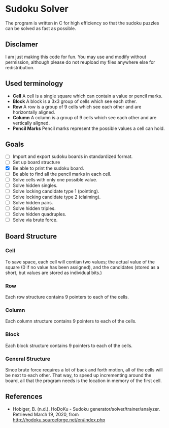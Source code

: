 # Sudoku Solver
The program is written in C for high efficiency so that the sudoku puzzles can be solved as fast as possible.

## Disclamer
I am just making this code for fun.  You may use and modify without permission, although please do not reupload my files anywhere else for redistribution.

## Used terminology
- **Cell** A cell is a single square which can contain a value or pencil marks.
- **Block** A block is a 3x3 group of cells which see each other.
- **Row** A row is a group of 9 cells which see each other and are horizontally aligned.
- **Column** A column is a group of 9 cells which see each other and are vertically aligned.
- **Pencil Marks** Pencil marks represent the possible values a cell can hold.

## Goals
- [ ] Import and export sudoku boards in standardized format.
- [ ] Set up board structure
- [x] Be able to print the sudoku board.
- [ ] Be able to find all the pencil marks in each cell.
- [ ] Solve cells with only one possible value.
- [ ] Solve hidden singles.
- [ ] Solve locking candidate type 1 (pointing).
- [ ] Solve locking candidate type 2 (claiming).
- [ ] Solve hidden pairs.
- [ ] Solve hidden triples.
- [ ] Solve hidden quadruples.
- [ ] Solve via brute force.
## Board Structure
### Cell
To save space, each cell will contian two values; the actual value of the square (0 if no value has been assigned), and the candidates (stored as a short, but values are stored as individual bits.)
### Row
Each row structure contains 9 pointers to each of the cells.
### Column
Each column structure contains 9 pointers to each of the cells.
### Block
Each block structure contains 9 pointers to each of the cells.
### General Structure
Since brute force requires a lot of back and forth motion, all of the cells will be next to each other.  That way, to speed up incrementing around the board, all that the program needs is the location in memory of the first cell.



## References

- Hobiger, B. (n.d.). HoDoKu - Sudoku generator/solver/trainer/analyzer. Retrieved March 19, 2020, from http://hodoku.sourceforge.net/en/index.php
